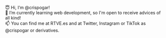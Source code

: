 😇 Hi, I’m @crispogar!
<br>🌱 I’m currently learning web development, so I'm open to receive advices of all kind!
<br>📫 You can find me at RTVE.es and at Twitter, Instagram or TikTok as @crispogar or derivatives.

<!---
crispogar/crispogar is a ✨ special ✨ repository because its `README.md` (this file) appears on your GitHub profile.
You can click the Preview link to take a look at your changes.
--->
